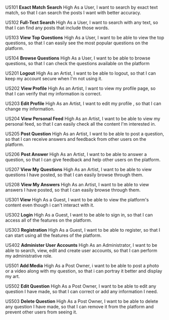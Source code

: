 US101
**Exact Match Search**
High
As a User, I want to search by exact text match, so that I can search the posts I want with better accuracy.


US102
**Full-Text Search**
High
As a User, I want to search with any text, so that I can find any posts that include those words.


US103
**View Top Questions**
High
As a User, I want to be able to view the top questions, so that I can easily see the most popular questions on the platform.


US104
**Browse Questions**
High
As a User, I want to be able to browse questions, so that I can check the questions available on the platform

US201
**Logout**
High
As an Artist, I want to be able to logout, so that I can keep my account secure when I'm not using it.


US202
**View Profile**
High
As an Artist, I want to view my profile page, so that I can verify that my information is correct.


US203
**Edit Profile**
High
As an Artist, I want to edit my profile , so that I can change my information.


US204
**View Personal Feed**
High
As an Artist, I want to be able to view my personal feed, so that I can easily check all the content I'm interested in.


US205
**Post Question**
High
As an Artist, I want to be able to post a question, so that I can receive answers and feedback from other users on the platform.


US206
**Post Answer**
High
As an Artist, I want to be able to answer a question, so that I can give feedback and help other users on the platform.


US207
**View My Questions**
High
As an Artist, I want to be able to view questions I have posted, so that I can easily browse through them.


US208
**View My Answers**
High
As an Artist, I want to be able to view answers I have posted, so that I can easily browse through them.

US301
**View**
High
As a Guest, I want to be able to view the platform's content even though i can't interact with it.


US302
**Login**
High
As a Guest, I want to be able to sign in, so that I can access all of the features on the platform.


US303
**Registration**
High
As a Guest, I want to be able to register, so that I can start using all the features of the platform.

US402
**Administer User Accounts**
High
As an Administrator, I want to be able to search, view, edit and create user accounts, so that I can perform my administrative role.

US501
**Add Media**
High
As a Post Owner, i want to be able to post a photo or a video along with my question, so that i can portray it better and display my art.


US502
**Edit Question**
High
As a Post Owner, I want to be able to edit any question I have made, so that I can correct or add any information I need.


US503
**Delete Question**
High
As a Post Owner, I want to be able to delete any question I have made, so that I can remove it from the platform and prevent other users from seeing it.